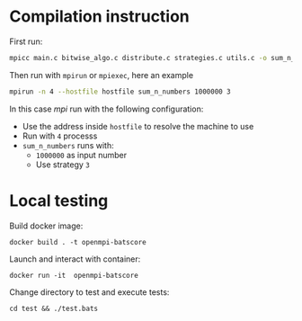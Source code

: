 # Compilation instruction

First run:
```bash
mpicc main.c bitwise_algo.c distribute.c strategies.c utils.c -o sum_n_numbers
```
Then run with `mpirun` or `mpiexec`, here an example
```bash
mpirun -n 4 --hostfile hostfile sum_n_numbers 1000000 3
```
In this case *mpi* run with the following configuration:
- Use the address inside `hostfile` to resolve the machine to use
- Run with `4` processs
- `sum_n_numbers` runs with:
  - `1000000` as input number
  - Use strategy `3`

# Local testing

Build docker image:
```
docker build . -t openmpi-batscore
```

Launch and interact with container:
```
docker run -it  openmpi-batscore
```

Change directory to test and execute tests:
```
cd test && ./test.bats
```
